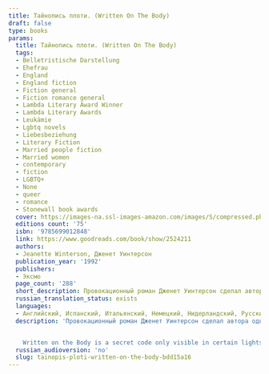 ```yaml
---
title: Тайнопись плоти. (Written On The Body)
draft: false
type: books
params:
  title: Тайнопись плоти. (Written On The Body)
  tags:
  - Belletristische Darstellung
  - Ehefrau
  - England
  - England fiction
  - Fiction general
  - Fiction romance general
  - Lambda Literary Award Winner
  - Lambda Literary Awards
  - Leukämie
  - Lgbtq novels
  - Liebesbeziehung
  - Literary Fiction
  - Married people fiction
  - Married women
  - contemporary
  - fiction
  - LGBTQ+
  - None
  - queer
  - romance
  - Stonewall book awards
  cover: https://images-na.ssl-images-amazon.com/images/S/compressed.photo.goodreads.com/books/1172273088i/158507.jpg, https://images-na.ssl-images-amazon.com/images/S/compressed.photo.goodreads.com/books/1203534997i/2524211.jpg
  editions count: '75'
  isbn: '9785699012848'
  link: https://www.goodreads.com/book/show/2524211
  authors:
  - Jeanette Winterson, Дженет Уинтерсон
  publication_year: '1992'
  publishers:
  - Эксмо
  page_count: '288'
  short_description: Провокационный роман Дженет Уинтерсон сделал автора одним из самых популярных и противоречивых писателей Англии. У рассказчика нет ни имени, ни пола — есть лишь романтическая страсть к замужней женщине…
  russian_translation_status: exists
  languages:
  - Английский, Испанский, Итальянский, Немецкий, Нидерландский, Русский, Турецкий
  description: 'Провокационный роман Дженет Уинтерсон сделал автора одним из самых популярных и противоречивых писателей Англии. У рассказчика нет ни имени, ни пола — есть лишь романтическая страсть к замужней женщине. «Тайнопись плоти» — один из самых оригинальных романов XX века — впервые публикуется на русском языке.


    Written on the Body is a secret code only visible in certain lights: the accumulation of a lifetime gather there. In places the palimpsest is so heavily worked that the letters feel like braille. I like to keep my body rolled away from prying eyes, never unfold too much, tell the whole story. I didn''t know that Louise would have reading hands. She has translated me into her own book.'
  russian_audioversion: 'no'
  slug: tainopis-ploti-written-on-the-body-bdd15a16
---
```

